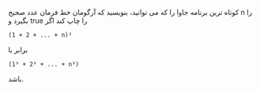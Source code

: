 کوتاه ترین برنامه جاوا را که می توانید، بنویسید که آرگومان خط فرمان عدد صحیح n را بگیرد و true را چاپ کند اگر
```
(1 + 2 + ... + n)²
```
برابر با
```
(1³ + 2³ + ... + n³)
```
باشد.
